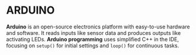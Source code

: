 # ARDUINO
**Arduino** is an open-source electronics platform with easy-to-use hardware and software. It reads inputs like sensor data and produces outputs like activating LEDs. **Arduino programming** uses simplified C++ in the IDE, focusing on `setup()` for initial settings and `loop()` for continuous tasks.
